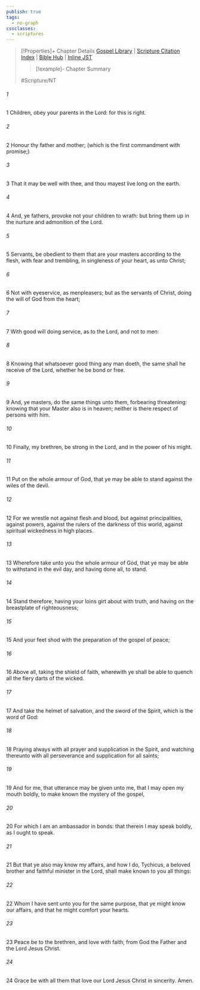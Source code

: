 ```yaml
---
publish: true
tags:
  - no-graph
cssclasses:
  - scriptures
---
```

>[!Properties]+ Chapter Details
>[Gospel Library](https://churchofjesuschrist.org/study/scriptures/nt/eph/6?lang=eng)    |    [Scripture Citation Index](https://scriptures.byu.edu/#09506::c09506)    |    [Bible Hub](https://biblehub.com/ephesians/6.htm)    |    [Inline JST](https://scripturetoolbox.com/html/ic/Ephesians/6.html)
>>[!example]- Chapter Summary
>> 
> 
>
>#Scripture/NT
###### 1
1 Children, obey your parents in the Lord: for this is right.
###### 2
2 Honour thy father and mother; (which is the first commandment with promise;)
###### 3
3 That it may be well with thee, and thou mayest live long on the earth.
###### 4
4 And, ye fathers, provoke not your children to wrath: but bring them up in the nurture and admonition of the Lord.
###### 5
5 Servants, be obedient to them that are your masters according to the flesh, with fear and trembling, in singleness of your heart, as unto Christ;
###### 6
6 Not with eyeservice, as menpleasers; but as the servants of Christ, doing the will of God from the heart;
###### 7
7 With good will doing service, as to the Lord, and not to men:
###### 8
8 Knowing that whatsoever good thing any man doeth, the same shall he receive of the Lord, whether he be bond or free.
###### 9
9 And, ye masters, do the same things unto them, forbearing threatening: knowing that your Master also is in heaven; neither is there respect of persons with him.
###### 10
10 Finally, my brethren, be strong in the Lord, and in the power of his might.
###### 11
11 Put on the whole armour of God, that ye may be able to stand against the wiles of the devil.
###### 12
12 For we wrestle not against flesh and blood, but against principalities, against powers, against the rulers of the darkness of this world, against spiritual wickedness in high places.
###### 13
13 Wherefore take unto you the whole armour of God, that ye may be able to withstand in the evil day, and having done all, to stand.
###### 14
14 Stand therefore, having your loins girt about with truth, and having on the breastplate of righteousness;
###### 15
15 And your feet shod with the preparation of the gospel of peace;
###### 16
16 Above all, taking the shield of faith, wherewith ye shall be able to quench all the fiery darts of the wicked.
###### 17
17 And take the helmet of salvation, and the sword of the Spirit, which is the word of God:
###### 18
18 Praying always with all prayer and supplication in the Spirit, and watching thereunto with all perseverance and supplication for all saints;
###### 19
19 And for me, that utterance may be given unto me, that I may open my mouth boldly, to make known the mystery of the gospel,
###### 20
20 For which I am an ambassador in bonds: that therein I may speak boldly, as I ought to speak.
###### 21
21 But that ye also may know my affairs, and how I do, Tychicus, a beloved brother and faithful minister in the Lord, shall make known to you all things:
###### 22
22 Whom I have sent unto you for the same purpose, that ye might know our affairs, and that he might comfort your hearts.
###### 23
23 Peace be to the brethren, and love with faith, from God the Father and the Lord Jesus Christ.
###### 24
24 Grace be with all them that love our Lord Jesus Christ in sincerity. Amen.
